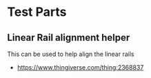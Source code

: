 # Test Parts

## Linear Rail alignment helper

This can be used to help align the linear rails

  * https://www.thingiverse.com/thing:2368837

